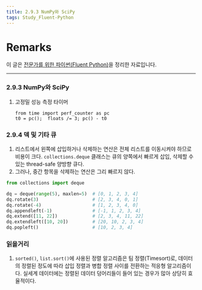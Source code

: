 ```yaml
---
title: 2.9.3 NumPy와 SciPy
tags: Study_Fluent-Python
---
```


# Remarks
이 글은 [전문가를 위한 파이썬(Fluent Python)](https://books.google.co.kr/books/about/%EC%A0%84%EB%AC%B8%EA%B0%80%EB%A5%BC_%EC%9C%84%ED%95%9C_%ED%8C%8C%EC%9D%B4%EC%8D%AC.html?id=NJpIDwAAQBAJ&printsec=frontcover&source=kp_read_button&redir_esc=y#v=onepage&q&f=false)을 정리한 자료입니다.

<!--more-->

---

### 2.9.3 NumPy와 SciPy
1. 고정밀 성능 측정 타이머

       from time import perf_counter as pc
       t0 = pc();  floats /= 3; pc() - t0


### 2.9.4 덱 및 기타 큐
1. 리스트에서 왼쪽에 삽입하거나 삭제하는 연산은 전체 리스트를 이동시켜야 하므로 비용이 크다.
`collections.deque` 클래스는 큐의 양쪽에서 빠르게 삽입, 삭제할 수 있는 thread-safe 양방향 큐다.
2. 그러나, 중간 항목을 삭제하는 연산은 그리 빠르지 않다.

```py
from collections import deque

dq = deque(range(5), maxlen=5)  # [0, 1, 2, 3, 4]
dq.rotate(3)                    # [2, 3, 4, 0, 1]
dq.rotate(-4)                   # [1, 2, 3, 4, 0]
dq.appendleft(-1)               # [-1, 1, 2, 3, 4]
dq.extend([11, 22])             # [2, 3, 4, 11, 22]
dq.extendleft([10, 20])         # [20, 10, 2, 3, 4]
dq.popleft()                    # [10, 2, 3, 4]
```

### 읽을거리
1. `sorted()`, `list.sort()`에 사용된 정렬 알고리즘은 팀 정렬(Timesort)로, 데이터의 정렬된 정도에 따라 삽입 정렬과 병합 정렬 사이를 전환하는 적응형 알고리즘이다. 실세계 데이터에는 정렬된 데이터 덩어리들이 들어 있는 경우가 많아 상당히 효율적이다.
